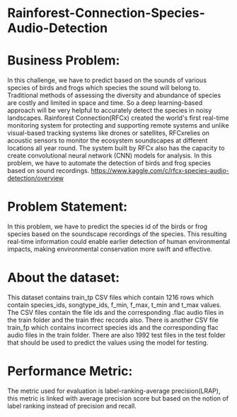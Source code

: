# Rainforest-Connection-Species-Audio-Detection

# Business Problem:
In this challenge, we have to predict based on the sounds of various species of birds and frogs which species the sound will belong to. Traditional methods of assessing the diversity and abundance of species are costly and limited in space and time. So a deep learning-based approach will be very helpful to accurately detect the species in noisy landscapes. Rainforest Connection(RFCx) created the world's first real-time monitoring system for protecting and supporting remote systems and unlike visual-based tracking systems like drones or satellites, RFCxrelies on acoustic sensors to monitor the ecosystem soundscapes at different locations all year round. The system built by RFCx also has the capacity to create convolutional neural network (CNN) models for analysis. In this problem, we have to automate the detection of birds and frog species based on sound recordings.
https://www.kaggle.com/c/rfcx-species-audio-detection/overview

# Problem Statement:
In this problem, we have to predict the species id of the birds or frog species based on the soundscape recordings of the species. This resulting real-time information could enable earlier detection of human environmental impacts, making environmental conservation more swift and effective.

# About the dataset:
This dataset contains train_tp CSV files which contain 1216 rows which contain species_ids, songtype_ids, f_min, f_max, t_min and t_max values. The CSV files contain the file ids and the corresponding .flac audio files in the train folder and the train tfrec records also. There is another CSV file train_fp which contains incorrect species ids and the corresponding flac audio files in the train folder. There are also 1992 test files in the test folder that should be used to predict the values using the model for testing.

# Performance Metric:
The metric used for evaluation is label-ranking-average precision(LRAP), this metric is linked with average precision score but based on the notion of label ranking instead of precision and recall.

